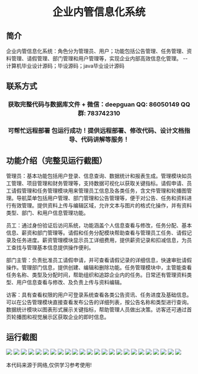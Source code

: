 <p><h1 align="center">企业内管信息化系统</h1></p>

## 简介
企业内管信息化系统：角色分为管理员、用户；功能包括公告管理、任务管理、资料管理、请假管理、部门管理和用户管理等，实现企业内部高效信息化管理。    --计算机毕业设计源码；毕设源码；java毕业设计源码


## 联系方式
<p><h3 align="center">获取完整代码与数据库文件 + 微信：deepguan QQ: 86050149 QQ群: 783742310</h3></p>
<p><h3 align="center">可帮忙远程部署 包运行成功！提供远程部署、修改代码、设计文档指导、代码讲解等服务！</h3></p>

## 功能介绍（完整见运行截图）
管理员：基本功能包括用户登录、信息查询、数据统计和报表生成。管理模块如员工管理、项目管理和财务管理等，支持数据可视化以获取关键指标。请假申请、员工请假管理和任务管理模块用来管理员工信息及各类任务，含文件管理和轮播图管理。导航菜单包括用户管理、部门管理和公告管理等，便于对公告、任务和资料进行有效管理。提供资料上传与编辑区域，允许文本与图片的格式化操作，并有资料类型、部门、和用户信息管理功能。

员工：通过身份验证后访问系统，功能涵盖个人信息查看与修改，任务分配、基本信息、薪资和部门管理等。请假和任务分配模块帮助查看与管理员工任务、请假记录及任务进度。薪资管理模块显示员工详细费用，提供薪资记录和扣减信息，为员工查找与管理基本信息提供操作便利。

部门主管：负责批准员工请假申请，并可查看请假记录的详细信息，快速审批请假操作。管理部门信息，提供创建、编辑和删除功能。任务管理模块中，主管能查看任务名称、类型及分配时间，帮助组织和追踪企业内的任务。日常还有管理资料类型、用户信息查看与修改、及负责上传与资料编辑。

访客：具有查看权限的用户可登录系统查看各类公告资讯、任务进度及基础信息。可以在公告管理模块直接查看发布公告的详细列表，按公告名称和类型进行查询。数据统计模块以图表形式展示关键指标，帮助管理人员做出决策。访客还可通过首页轮播图和视觉展示区获取企业的即时信息。


## 运行截图
![](https://bs-1329754181.cos.ap-shanghai.myqcloud.com/spring/EnterpriseInternalManagementSystem/img/001.jpg)
![](https://bs-1329754181.cos.ap-shanghai.myqcloud.com/spring/EnterpriseInternalManagementSystem/img/002.jpg)
![](https://bs-1329754181.cos.ap-shanghai.myqcloud.com/spring/EnterpriseInternalManagementSystem/img/003.jpg)
![](https://bs-1329754181.cos.ap-shanghai.myqcloud.com/spring/EnterpriseInternalManagementSystem/img/004.jpg)
![](https://bs-1329754181.cos.ap-shanghai.myqcloud.com/spring/EnterpriseInternalManagementSystem/img/005.jpg)
![](https://bs-1329754181.cos.ap-shanghai.myqcloud.com/spring/EnterpriseInternalManagementSystem/img/006.jpg)
![](https://bs-1329754181.cos.ap-shanghai.myqcloud.com/spring/EnterpriseInternalManagementSystem/img/007.jpg)
![](https://bs-1329754181.cos.ap-shanghai.myqcloud.com/spring/EnterpriseInternalManagementSystem/img/008.jpg)
![](https://bs-1329754181.cos.ap-shanghai.myqcloud.com/spring/EnterpriseInternalManagementSystem/img/009.jpg)
![](https://bs-1329754181.cos.ap-shanghai.myqcloud.com/spring/EnterpriseInternalManagementSystem/img/010.jpg)
![](https://bs-1329754181.cos.ap-shanghai.myqcloud.com/spring/EnterpriseInternalManagementSystem/img/011.jpg)
![](https://bs-1329754181.cos.ap-shanghai.myqcloud.com/spring/EnterpriseInternalManagementSystem/img/012.jpg)
![](https://bs-1329754181.cos.ap-shanghai.myqcloud.com/spring/EnterpriseInternalManagementSystem/img/013.jpg)
![](https://bs-1329754181.cos.ap-shanghai.myqcloud.com/spring/EnterpriseInternalManagementSystem/img/014.jpg)
![](https://bs-1329754181.cos.ap-shanghai.myqcloud.com/spring/EnterpriseInternalManagementSystem/img/015.jpg)
![](https://bs-1329754181.cos.ap-shanghai.myqcloud.com/spring/EnterpriseInternalManagementSystem/img/016.jpg)
![](https://bs-1329754181.cos.ap-shanghai.myqcloud.com/spring/EnterpriseInternalManagementSystem/img/017.jpg)
![](https://bs-1329754181.cos.ap-shanghai.myqcloud.com/spring/EnterpriseInternalManagementSystem/img/018.jpg)
![](https://bs-1329754181.cos.ap-shanghai.myqcloud.com/spring/EnterpriseInternalManagementSystem/img/019.jpg)
![](https://bs-1329754181.cos.ap-shanghai.myqcloud.com/spring/EnterpriseInternalManagementSystem/img/020.jpg)
![](https://bs-1329754181.cos.ap-shanghai.myqcloud.com/spring/EnterpriseInternalManagementSystem/img/021.jpg)
![](https://bs-1329754181.cos.ap-shanghai.myqcloud.com/spring/EnterpriseInternalManagementSystem/img/022.jpg)
![](https://bs-1329754181.cos.ap-shanghai.myqcloud.com/spring/EnterpriseInternalManagementSystem/img/023.jpg)
![](https://bs-1329754181.cos.ap-shanghai.myqcloud.com/spring/EnterpriseInternalManagementSystem/img/024.jpg)

<p>本代码来源于网络,仅供学习参考使用!</p>
